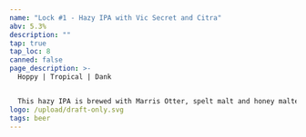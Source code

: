 ```yaml
---
name: "Lock #1 - Hazy IPA with Vic Secret and Citra"
abv: 5.3%
description: ""
tap: true
tap_loc: 8
canned: false
page_description: >-
  Hoppy | Tropical | Dank  


  This hazy IPA is brewed with Marris Otter, spelt malt and honey malted oats and it is hopped with Citra and Vic Secret. It is also double dry hopped with Citra and Vic Secret. It's tropical, dank and juicy. The Lock series is one off beers brewed for experimentation and possible full production.
logo: /upload/draft-only.svg
tags: beer
---
```

